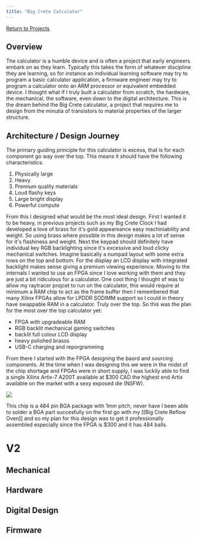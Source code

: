 ```yaml
---
title: "Big Crete Calculator"
---
```

[Return to Projects](main.html)

## Overview

The calculator is a humble device and is often a project that early engineers embark on as they learn. Typically this takes the form of whatever discipline they are learning, so for instance an individual learning software may try to program a basic calculator application, a firmware engineer may try to program a calculator onto an ARM processor or equivalent embedded device. I thought what if I truly built a calculator from scratch, the hardware, the mechanical, the software, even down to the digital architecture. This is the dream behind the Big Crete calculator, a project that requires me to design from the minutia of transistors to material properties of the larger structure. 


## Architecture / Design Journey

The primary guiding principle for this calculator is excess, that is for each component go way over the top. This means it should have the following characteristics.
1. Physically large
2. Heavy
3. Premium quality materials
4. Loud flashy keys
5. Large bright display
6. Powerful compute

From this I designed what would be the most ideal design. First I wanted it to be heavy, in previous projects such as my Big Crete Clock I had developed a love of brass for it's gold appeareance easy machiniability and weight. So using brass where possible in this design makes a lot of sense for it's flashiness and weight. Next the keypad should definitely have individual key RGB backlighting since it's excessive and loud clicky mechanical switches. Imagine basically a numpad layout with some extra rows on the top and bottom. For the display an LCD display with integrated backlight makes sense giving a premium viewing experience. Moving to the internals I wanted to use an FPGA since I love working with them and they are just a bit ridiculous for a calculator. One cool thing I thought of was to allow my raytracer projcet to run on the calculator, this would require at minimum a RAM chip to act as the frame buffer then I remembered that many Xilinx FPGAs allow for LPDDR SODIMM support so I could in theory have swappable RAM in a calculator. Truly over the top. So this was the plan for the most over the top calculator yet:
 - FPGA with upgradeable RAM
 - RGB backlit mechanical gaming switches
 - backlit full colour LCD display
 - heavy polished brasss
 - USB-C charging and reporgramming

From there I started with the FPGA designing the baord and sourcing components. At the time when I was designing this we were in the midst of the chip shortage and FPGAs were in short supply, I was luckily able to find a single Xilinx Artix-7 A200T available at $300 CAD the highest end Artix available on the market with a sexy exposed die (NSFW).

<img class="center-picture sixty-per" src="Attachments/A200T.jpeg">

This chip is a 484 pin BGA package with 1mm pitch, never have I been able to solder a BGA part succesfully on the first go with my [[Big Crete Reflow Oven]] and so my plan for this design was to get it professionally assembled especially since the FPGA is $300 and it has 484 balls. 


# V2
## Mechanical


## Hardware


## Digital Design


## Firmware